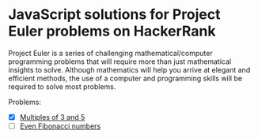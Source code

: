 # JavaScript solutions for Project Euler problems on HackerRank

Project Euler is a series of challenging mathematical/computer programming problems that will require more than just mathematical insights to solve. Although mathematics will help you arrive at elegant and efficient methods, the use of a computer and programming skills will be required to solve most problems.

Problems:

- [x] [Multiples of 3 and 5](https://www.hackerrank.com/contests/projecteuler/challenges/euler001/problem)
- [ ] [Even Fibonacci numbers](https://www.hackerrank.com/contests/projecteuler/challenges/euler002/problem)
